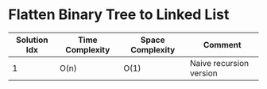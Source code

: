 # Flatten Binary Tree to Linked List

| Solution Idx | Time Complexity | Space Complexity | Comment                 |
| ------------ | --------------- | ---------------- | ----------------------- |
| 1            | O(n)            | O(1)             | Naive recursion version |
